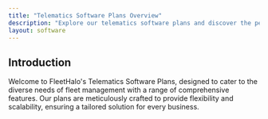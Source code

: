 ```yaml
---
title: "Telematics Software Plans Overview"
description: "Explore our telematics software plans and discover the perfect fit for your fleet management needs, ensuring efficiency, compliance, and advanced insights. Your journey to optimized fleet operations starts here with FleetHalo."
layout: software
---
```


## Introduction

Welcome to FleetHalo's Telematics Software Plans, designed to cater to the diverse needs of fleet management with a range of comprehensive features. Our plans are meticulously crafted to provide flexibility and scalability, ensuring a tailored solution for every business.
